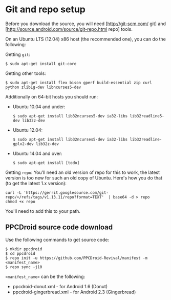 # Git and repo setup

Before you download the source, you will need [http://git-scm.com/ git] and [http://source.android.com/source/git-repo.html repo] tools.

On an Ubuntu LTS (12.04) x86 host (the recommended one), you can do the following:

Getting `git`:
```
$ sudo apt-get install git-core
```

Getting other tools:
```
$ sudo apt-get install flex bison gperf build-essential zip curl python zlib1g-dev libncurses5-dev
```

Additionally on 64-bit hosts you should run:
- Ubuntu 10.04 and under:
  ```
  $ sudo apt-get install lib32ncurses5-dev ia32-libs lib32readline5-dev lib32z-dev
  ```
- Ubuntu 12.04:
  ```
  $ sudo apt-get install lib32ncurses5-dev ia32-libs lib32readline-gplv2-dev lib32z-dev
  ```
- Ubuntu 14.04 and over:
  ```
  $ sudo apt-get install [todo]
  ```

Getting `repo`:
You'll need an old version of repo for this to work, the latest version is too new for such an old copy of Ubuntu.  Here's how you do that (to get the latest 1.x version):
```
curl -L 'https://gerrit.googlesource.com/git-repo/+/refs/tags/v1.13.11/repo?format=TEXT'  | base64 -d > repo
chmod +x repo
```

You'll need to add this to your path.

## PPCDroid source code download
Use the following commands to get source code:

```
$ mkdir ppcdroid
$ cd ppcdroid
$ repo init -u https://github.com/PPCDroid-Revival/manifest -m <manifest_name>
$ repo sync -j10
```

`<manifest_name>` can be the following:
   * ppcdroid-donut.xml - for Android 1.6 (Donut)
   * ppcdroid-gingerbread.xml - for Android 2.3 (Gingerbread)
